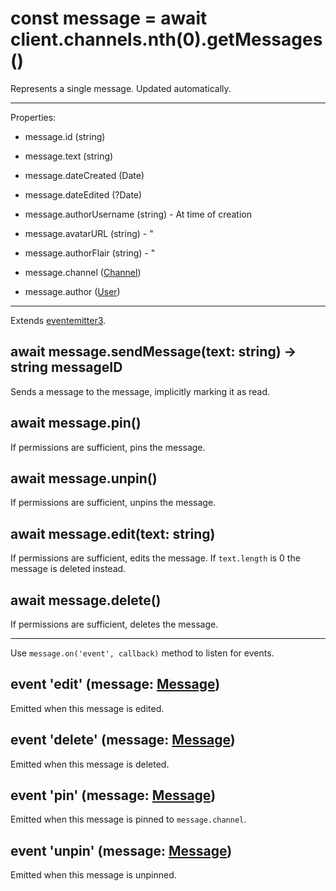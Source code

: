 # const message = await client.channels.nth(0).getMessages()
Represents a single message. Updated automatically.

---

Properties:

* message.id (string)
* message.text (string)

* message.dateCreated (Date)
* message.dateEdited (?Date)

* message.authorUsername (string) - At time of creation
* message.avatarURL (string) - "
* message.authorFlair (string) - "

* message.channel ([Channel](channel.md))
* message.author ([User](user.md))

---

Extends [eventemitter3](https://npm.im/eventemitter3).

## await message.sendMessage(text: string) -> string messageID
Sends a message to the message, implicitly marking it as read.

## await message.pin()
If permissions are sufficient, pins the message.

## await message.unpin()
If permissions are sufficient, unpins the message.

## await message.edit(text: string)
If permissions are sufficient, edits the message. If `text.length` is 0 the message is deleted instead.

## await message.delete()
If permissions are sufficient, deletes the message.

---

Use `message.on('event', callback)` method to listen for events.

## event 'edit' (message: [Message](message.md))
Emitted when this message is edited.

## event 'delete' (message: [Message](message.md))
Emitted when this message is deleted.

## event 'pin' (message: [Message](message.md))
Emitted when this message is pinned to `message.channel`.

## event 'unpin' (message: [Message](message.md))
Emitted when this message is unpinned.
